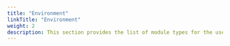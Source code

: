 ```yaml
---
title: "Environment"
linkTitle: "Environment"
weight: 2
description: This section provides the list of module types for the user to use in an Azure environment opta yaml (a root one with no environments on top specified), along with their inputs and outputs.
---
```

